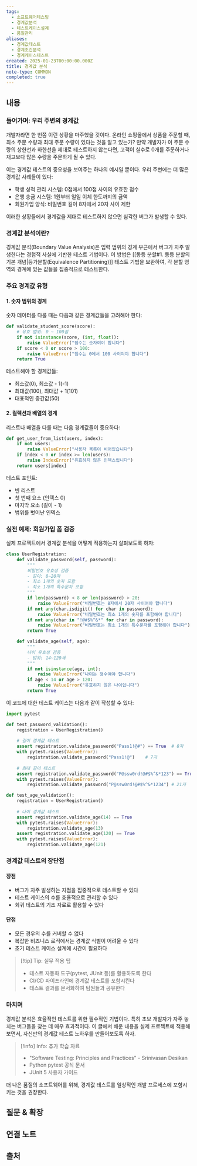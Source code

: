 ```yaml
---
tags:
  - 소프트웨어테스팅
  - 경계값분석
  - 테스트케이스설계
  - 품질관리
aliases:
  - 경계값테스트
  - 경계조건분석
  - 경계케이스테스트
created: 2025-01-23T00:00:00.000Z
title: 경계값 분석
note-type: COMMON
completed: true
---
```


## 내용

### 들어가며: 우리 주변의 경계값

개발자라면 한 번쯤 이런 상황을 마주했을 것이다. 온라인 쇼핑몰에서 상품을 주문할 때, 최소 주문 수량과 최대 주문 수량이 있다는 것을 알고 있는가? 만약 개발자가 이 주문 수량의 상한선과 하한선을 제대로 테스트하지 않는다면, 고객이 실수로 0개를 주문하거나 재고보다 많은 수량을 주문하게 될 수 있다.

이는 경계값 테스트의 중요성을 보여주는 하나의 예시일 뿐이다. 우리 주변에는 더 많은 경계값 사례들이 있다:

- 학생 성적 관리 시스템: 0점에서 100점 사이의 유효한 점수
- 은행 송금 시스템: 1원부터 일일 이체 한도까지의 금액
- 회원가입 양식: 비밀번호 길이 8자에서 20자 사이 제한

이러한 상황들에서 경계값을 제대로 테스트하지 않으면 심각한 버그가 발생할 수 있다.

### 경계값 분석이란?

경계값 분석(Boundary Value Analysis)은 입력 범위의 경계 부근에서 버그가 자주 발생한다는 경험적 사실에 기반한 테스트 기법이다. 이 방법은 [[동등 분할#1. 동등 분할의 기본 개념|등가분할(Equivalence Partitioning)]] 테스트 기법을 보완하여, 각 분할 영역의 경계에 있는 값들을 집중적으로 테스트한다.

### 주요 경계값 유형

#### 1. 숫자 범위의 경계

숫자 데이터를 다룰 때는 다음과 같은 경계값들을 고려해야 한다:

```python
def validate_student_score(score):
    # 유효 범위: 0 ~ 100점
    if not isinstance(score, (int, float)):
        raise ValueError("점수는 숫자여야 합니다")
    if score < 0 or score > 100:
        raise ValueError("점수는 0에서 100 사이여야 합니다")
    return True
```

테스트해야 할 경계값들:
- 최소값(0), 최소값 - 1(-1)
- 최대값(100), 최대값 + 1(101)
- 대표적인 중간값(50)

#### 2. 컬렉션과 배열의 경계

리스트나 배열을 다룰 때는 다음 경계값들이 중요하다:

```python
def get_user_from_list(users, index):
    if not users:
        raise ValueError("사용자 목록이 비어있습니다")
    if index < 0 or index >= len(users):
        raise IndexError("유효하지 않은 인덱스입니다")
    return users[index]
```

테스트 포인트:
- 빈 리스트
- 첫 번째 요소 (인덱스 0)
- 마지막 요소 (길이 - 1)
- 범위를 벗어난 인덱스

### 실전 예제: 회원가입 폼 검증

실제 프로젝트에서 경계값 분석을 어떻게 적용하는지 살펴보도록 하자:

```python
class UserRegistration:
    def validate_password(self, password):
        """
        비밀번호 유효성 검증
        - 길이: 8~20자
        - 최소 1개의 숫자 포함
        - 최소 1개의 특수문자 포함
        """
        if len(password) < 8 or len(password) > 20:
            raise ValueError("비밀번호는 8자에서 20자 사이여야 합니다")
        if not any(char.isdigit() for char in password):
            raise ValueError("비밀번호는 최소 1개의 숫자를 포함해야 합니다")
        if not any(char in "!@#$%^&*" for char in password):
            raise ValueError("비밀번호는 최소 1개의 특수문자를 포함해야 합니다")
        return True

    def validate_age(self, age):
        """
        나이 유효성 검증
        - 범위: 14~120세
        """
        if not isinstance(age, int):
            raise ValueError("나이는 정수여야 합니다")
        if age < 14 or age > 120:
            raise ValueError("유효하지 않은 나이입니다")
        return True
```

이 코드에 대한 테스트 케이스는 다음과 같이 작성할 수 있다:

```python
import pytest

def test_password_validation():
    registration = UserRegistration()
    
    # 길이 경계값 테스트
    assert registration.validate_password("Pass1!@#") == True  # 8자
    with pytest.raises(ValueError):
        registration.validate_password("Pass1!@")    # 7자
    
    # 최대 길이 테스트
    assert registration.validate_password("P@ssw0rd!@#$%^&*123") == True  # 20자
    with pytest.raises(ValueError):
        registration.validate_password("P@ssw0rd!@#$%^&*1234") # 21자

def test_age_validation():
    registration = UserRegistration()
    
    # 나이 경계값 테스트
    assert registration.validate_age(14) == True
    with pytest.raises(ValueError):
        registration.validate_age(13)
    assert registration.validate_age(120) == True
    with pytest.raises(ValueError):
        registration.validate_age(121)
```

### 경계값 테스트의 장단점

#### 장점
- 버그가 자주 발생하는 지점을 집중적으로 테스트할 수 있다
- 테스트 케이스의 수를 효율적으로 관리할 수 있다
- 회귀 테스트의 기초 자료로 활용할 수 있다

#### 단점
- 모든 경우의 수를 커버할 수 없다
- 복잡한 비즈니스 로직에서는 경계값 식별이 어려울 수 있다
- 초기 테스트 케이스 설계에 시간이 필요하다

> [!tip] Tip: 실무 적용 팁
> - 테스트 자동화 도구(pytest, JUnit 등)를 활용하도록 한다
> - CI/CD 파이프라인에 경계값 테스트를 포함시킨다
> - 테스트 결과를 문서화하여 팀원들과 공유한다

### 마치며

경계값 분석은 효율적인 테스트를 위한 필수적인 기법이다. 특히 초보 개발자가 자주 놓치는 버그들을 찾는 데 매우 효과적이다. 이 글에서 배운 내용을 실제 프로젝트에 적용해보면서, 자신만의 경계값 테스트 노하우를 만들어보도록 하자.

> [!info] Info: 추가 학습 자료
> - "Software Testing: Principles and Practices" - Srinivasan Desikan
> - Python pytest 공식 문서
> - JUnit 5 사용자 가이드

더 나은 품질의 소프트웨어를 위해, 경계값 테스트를 일상적인 개발 프로세스에 포함시키는 것을 권장한다.

## 질문 & 확장

## 연결 노트

## 출처
